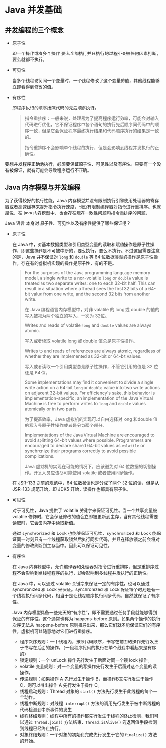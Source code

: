 # Java 并发基础



## 并发编程的三个概念

* 原子性

  即一个操作或者多个操作 要么全部执行并且执行的过程不会被任何因素打断，要么就都不执行。

* 可见性

  当多个线程访问同一个变量时，一个线程修改了这个变量的值，其他线程能够立即看得到修改的值。

* 有序性

  即程序执行的顺序按照代码的先后顺序执行。

  > 指令重排序：一般来说，处理器为了提高程序运行效率，可能会对输入代码进行优化，它不保证程序中各个语句的执行先后顺序同代码中的顺序一致，但是它会保证程序最终执行结果和代码顺序执行的结果是一致的。
  >
  > 指令重排序不会影响单个线程的执行，但是会影响到线程并发执行的正确性。

要想并发程序正确地执行，必须要保证原子性、可见性以及有序性。只要有一个没有被保证，就有可能会导致程序运行不正确。



## Java 内存模型与并发编程

为了获得较好的执行性能，Java 内存模型并没有限制执行引擎使用处理器的寄存器或者高速缓存来提升指令执行速度，也没有限制编译器对指令进行重排序。也就是说，在 java 内存模型中，也会存在缓存一致性问题和指令重排序的问题。

Java 语言 本身对 原子性、可见性以及有序性提供了哪些保证呢？

* 原子性

  在 Java 中，对基本数据类型和引用类型变量的读取和赋值操作是原子性操作，即这些操作是不可被中断的，要么执行，要么不执行。不过这里需要注意的是，Java 并不保证对 `long` 和 `double` 等 64 位数据类型的操作是原子性操作，存在有的虚拟机实现的操作是原子性，有的不是。

  > For the purposes of the Java programming language memory model, a single write to a non-volatile `long` or `double` value is treated as two separate writes: one to each 32-bit half. This can result in a situation where a thread sees the first 32 bits of a 64-bit value from one write, and the second 32 bits from another write.
  >
  > 在 Java 编程语言内存模型中，对非 valatile 的 long 或 double 的值的写入被视为两个独立的写入，一次为 32位。
  >
  > Writes and reads of volatile `long` and `double` values are always atomic.
  >
  > 写入或者读取 volatile long 或 double 值总是原子性操作。
  >
  > Writes to and reads of references are always atomic, regardless of whether they are implemented as 32-bit or 64-bit values.
  >
  > 写入或者读取一个引用类型总是原子性操作，不管它引用的值是 32 位还是 64 位。
  >
  > Some implementations may find it convenient to divide a single write action on a 64-bit `long` or `double` value into two write actions on adjacent 32-bit values. For efficiency's sake, this behavior is implementation-specific; an implementation of the Java Virtual Machine is free to perform writes to `long` and `double` values atomically or in two parts.
  >
  > 为了提高效率，Java 虚拟机的实现可以自由选择对 long 和double 值的写入是原子性操作或者是分为两个部分。
  >
  > Implementations of the Java Virtual Machine are encouraged to avoid splitting 64-bit values where possible. Programmers are encouraged to declare shared 64-bit values as `volatile` or synchronize their programs correctly to avoid possible complications.
  >
  > Java 虚拟机的实现在可能的情况下，应该避免对 64 位数据的切割操作。开发人员应该尽可能使用 volatile 或者使用同步操作。

  在 JSR-133 之前的规范中，64 位数据读也是分成了两个 32 位的读，但是从 JSR-133 规范开始，即 JDK5 开始，读操作也都具有原子性。

* 可见性

  对于可见性，Java 提供了 volatile 关键字来保证可见性。当一个共享变量被 volatile 修饰时，它会保证修改的值会立即被更新到主存，当有其他线程需要读取时，它会去内存中读取新值。

  通过 synchronized 和 Lock 也能够保证可见性，synchronized 和 Lock 能保证同一时刻只有一个线程获取锁然后执行同步代码，并且在释放锁之前会将对变量的修改刷新到主存当中。因此可以保证可见性。

* 有序性

  在 Java 内存模型中，允许编译器和处理器对指令进行重排序，但是重排序过程不会影响到单线程程序的执行，却会影响到多线程并发执行的正确性。

  在 Java 中，可以通过 volatile 关键字来保证一定的有序性，也可以通过 synchronized 和 Lock 来保证。synchronized 和 Lock 保证每个时刻是有一个线程执行同步代码，相当于是让线程顺序执行同步代码，自然就保证了有序性。

  Java 内存模型具备一些先天的“有序性”，即不需要通过任何手段就能够得到保证的有序性，这个通常也称为 happens-before 原则。如果两个操作的执行次序无法从 happens-before 原则推导出来，那么它们就不能保证它们的有序性，虚拟机可以随意地对它们进行重排序。

  * 程序次序规则：一个线程内，按照代码顺序，书写在前面的操作先行发生于书写在后面的操作。（一段程序代码的执行在单个线程中看起来是有序的）
  * 锁定规则：一个 unLock 操作先行发生于后面对同一个锁 lock 操作。
  * volatile 变量规则：对一个变量的写操作先行发生于后面对这个变量的读操作。
  * 传递规则：如果操作 A 先行发生于操作 B，而操作B又先行发生于操作 C，则可以得出操作 A 先行发生于操作 C。
  * 线程启动规则：Thread 对象的 `start()` 方法先行发生于此线程的每个一个动作。
  * 线程中断规则：对线程` interrupt()` 方法的调用先行发生于被中断线程的代码检测到中断事件的发生
  * 线程终结规则：线程中所有的操作都先行发生于线程的终止检测，我们可以通过 `Thread.join()` 方法结束、`Thread.isAlive()` 的返回值手段检测到线程已经终止执行。
  * 对象终结规则：一个对象的初始化完成先行发生于它的 `finalize()` 方法的开始。